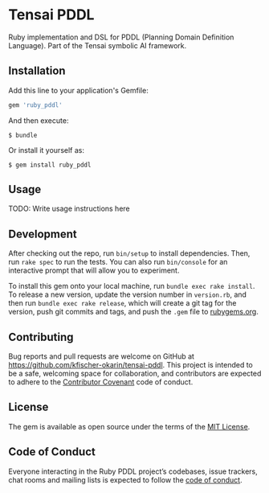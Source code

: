 # Tensai PDDL

Ruby implementation and DSL for PDDL (Planning Domain Definition Language).
Part of the Tensai symbolic AI framework.

## Installation

Add this line to your application's Gemfile:

```ruby
gem 'ruby_pddl'
```

And then execute:

    $ bundle

Or install it yourself as:

    $ gem install ruby_pddl

## Usage

TODO: Write usage instructions here

## Development

After checking out the repo, run `bin/setup` to install dependencies. Then, run `rake spec` to run the tests. You can also run `bin/console` for an interactive prompt that will allow you to experiment.

To install this gem onto your local machine, run `bundle exec rake install`. To release a new version, update the version number in `version.rb`, and then run `bundle exec rake release`, which will create a git tag for the version, push git commits and tags, and push the `.gem` file to [rubygems.org](https://rubygems.org).

## Contributing

Bug reports and pull requests are welcome on GitHub at https://github.com/kfischer-okarin/tensai-pddl. This project is intended to be a safe, welcoming space for collaboration, and contributors are expected to adhere to the [Contributor Covenant](http://contributor-covenant.org) code of conduct.

## License

The gem is available as open source under the terms of the [MIT License](https://opensource.org/licenses/MIT).

## Code of Conduct

Everyone interacting in the Ruby PDDL project’s codebases, issue trackers, chat rooms and mailing lists is expected to follow the [code of conduct](https://github.com/kfischer-okarin/tensai-pddl/blob/master/CODE_OF_CONDUCT.md).
